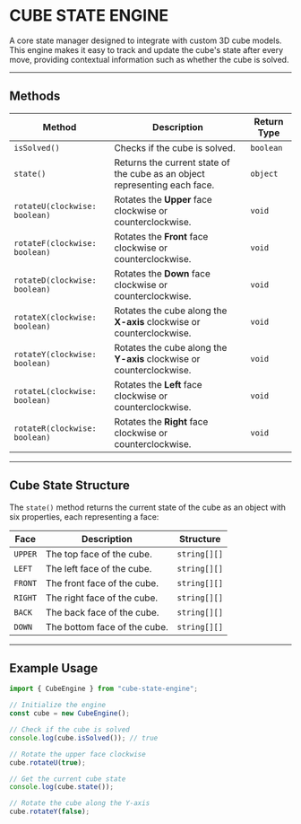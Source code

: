 # CUBE STATE ENGINE

A core state manager designed to integrate with custom 3D cube models. This engine makes it easy to track and update the cube's state after every move, providing contextual information such as whether the cube is solved.

---

## Methods

| Method                        | Description                                                                | Return Type |
| ----------------------------- | -------------------------------------------------------------------------- | ----------- |
| `isSolved()`                  | Checks if the cube is solved.                                              | `boolean`   |
| `state()`                     | Returns the current state of the cube as an object representing each face. | `object`    |
| `rotateU(clockwise: boolean)` | Rotates the **Upper** face clockwise or counterclockwise.                  | `void`      |
| `rotateF(clockwise: boolean)` | Rotates the **Front** face clockwise or counterclockwise.                  | `void`      |
| `rotateD(clockwise: boolean)` | Rotates the **Down** face clockwise or counterclockwise.                   | `void`      |
| `rotateX(clockwise: boolean)` | Rotates the cube along the **X-axis** clockwise or counterclockwise.       | `void`      |
| `rotateY(clockwise: boolean)` | Rotates the cube along the **Y-axis** clockwise or counterclockwise.       | `void`      |
| `rotateL(clockwise: boolean)` | Rotates the **Left** face clockwise or counterclockwise.                   | `void`      |
| `rotateR(clockwise: boolean)` | Rotates the **Right** face clockwise or counterclockwise.                  | `void`      |

---

## Cube State Structure

The `state()` method returns the current state of the cube as an object with six properties, each representing a face:

| Face    | Description                  | Structure    |
| ------- | ---------------------------- | ------------ |
| `UPPER` | The top face of the cube.    | `string[][]` |
| `LEFT`  | The left face of the cube.   | `string[][]` |
| `FRONT` | The front face of the cube.  | `string[][]` |
| `RIGHT` | The right face of the cube.  | `string[][]` |
| `BACK`  | The back face of the cube.   | `string[][]` |
| `DOWN`  | The bottom face of the cube. | `string[][]` |

---

## Example Usage

```javascript
import { CubeEngine } from "cube-state-engine";

// Initialize the engine
const cube = new CubeEngine();

// Check if the cube is solved
console.log(cube.isSolved()); // true

// Rotate the upper face clockwise
cube.rotateU(true);

// Get the current cube state
console.log(cube.state());

// Rotate the cube along the Y-axis
cube.rotateY(false);
```
